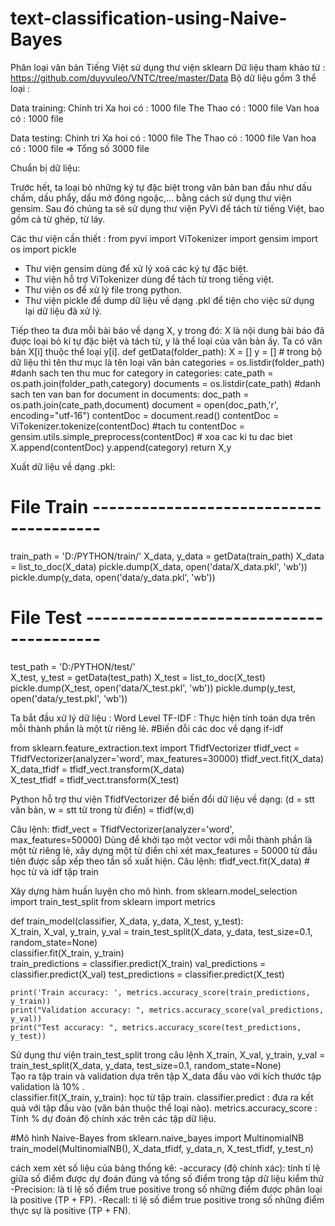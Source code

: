 # text-classification-using-Naive-Bayes
Phân loại văn bản Tiếng Việt sử dụng thư viện sklearn
Dữ liệu tham khảo từ : https://github.com/duyvuleo/VNTC/tree/master/Data
Bộ dữ liệu gồm 3 thể loại :
 
Data training:
Chinh tri Xa hoi  có :  1000 file
The Thao  có :  1000 file
Van hoa  có :  1000 file

Data testing:
Chinh tri Xa hoi  có :  1000 file
The Thao  có :  1000 file
Van hoa  có :  1000 file
=> Tổng số  3000  file


Chuẩn bị dữ liệu:

Trước hết, ta loại bỏ những ký tự đặc biệt trong văn bản ban đầu như dấu chấm, dấu phẩy, dấu mở đóng ngoặc,... bằng cách sử dụng thư viện gensim. 
Sau đó chúng ta sẽ sử dụng thư viện PyVi để tách từ tiếng Việt, bao gồm cả từ ghép, từ láy.

Các thư viện cần thiết :
from pyvi import ViTokenizer
import gensim 
import os
import pickle

-	Thư viện gensim dùng để xử lý xoá các ký tự đặc biệt.
-	Thư viện hỗ trợ ViTokenizer dùng để tách từ trong tiếng việt.
-	Thư viện os để xử lý file trong python.
-	Thư viện pickle để dump dữ liệu về dạng .pkl để tiện cho việc sử dụng lại dữ liệu đã xử lý.

Tiếp theo ta đưa mỗi bài báo về dạng X, y trong đó: X là nội dung bài báo đã được loại bỏ kí tự đặc biệt và tách từ, y là thể loại của văn bản ấy. Ta có văn bản X[i] thuộc thể loại y[i].
def getData(folder_path):
    X = []
    y = []
    # trong bộ dữ liệu thì tên thư mục là tên loại văn bản 
    categories = os.listdir(folder_path)  #danh sach ten thu muc
    for category in categories:
        cate_path = os.path.join(folder_path,category) 
        documents = os.listdir(cate_path) #danh sach ten van ban 
        for document in documents:
            doc_path = os.path.join(cate_path,document)
            document = open(doc_path,'r', encoding="utf-16")
            contentDoc = document.read()
            contentDoc = ViTokenizer.tokenize(contentDoc)           #tach tu 
            contentDoc = gensim.utils.simple_preprocess(contentDoc) # xoa cac ki tu dac biet 
            X.append(contentDoc)
            y.append(category)
    return X,y

Xuất dữ liệu về dạng .pkl:
# File Train ---------------------------------------
train_path = 'D:/PYTHON/train/'
X_data, y_data = getData(train_path)
X_data = list_to_doc(X_data)
pickle.dump(X_data, open('data/X_data.pkl', 'wb'))
pickle.dump(y_data, open('data/y_data.pkl', 'wb'))
        
# File Test ----------------------------------------
test_path = 'D:/PYTHON/test/'        
X_test, y_test = getData(test_path)
X_test = list_to_doc(X_test)
pickle.dump(X_test, open('data/X_test.pkl', 'wb'))
pickle.dump(y_test, open('data/y_test.pkl', 'wb'))

Ta bắt đầu xử lý dữ liệu :
Word Level TF-IDF : Thực hiện tính toán dựa trên mỗi thành phần là một từ riêng lẻ.
#Biến đỗi các doc về dạng if-idf

from sklearn.feature_extraction.text import TfidfVectorizer 
tfidf_vect = TfidfVectorizer(analyzer='word', max_features=30000)
tfidf_vect.fit(X_data) 
X_data_tfidf =  tfidf_vect.transform(X_data)         
X_test_tfidf =  tfidf_vect.transform(X_test)

Python hỗ trợ thư viện TfidfVectorizer để biến đổi dữ liệu về dạng: 
(d = stt văn bản, w = stt từ trong từ điển) = tfidf(w,d)

Câu lệnh:  tfidf_vect = TfidfVectorizer(analyzer='word', max_features=50000)
Dùng để khởi tạo một vector với mỗi thành phần là một từ riêng lẻ, xây dựng một từ điển chỉ xét max_features = 50000 từ đầu tiên được sắp xếp theo tần số xuất hiện.
Câu lệnh: tfidf_vect.fit(X_data) # học từ và idf tập train 


Xây dựng hàm huấn luyện cho mô hình.
from sklearn.model_selection import train_test_split
from sklearn import metrics


def train_model(classifier, X_data, y_data, X_test, y_test):       
    X_train, X_val, y_train, y_val = train_test_split(X_data, y_data, test_size=0.1, random_state=None)        
    classifier.fit(X_train, y_train)            
    train_predictions = classifier.predict(X_train)
    val_predictions = classifier.predict(X_val)
    test_predictions = classifier.predict(X_test)
      
    print('Train accuracy: ', metrics.accuracy_score(train_predictions, y_train))
    print("Validation accuracy: ", metrics.accuracy_score(val_predictions, y_val))
    print("Test accuracy: ", metrics.accuracy_score(test_predictions, y_test))


Sử dụng thư viện train_test_split trong câu lệnh 
X_train, X_val, y_train, y_val = train_test_split(X_data, y_data, test_size=0.1, random_state=None)        
Tạo ra tập train và validation dựa trên tập X_data đầu vào với kích thước tập validation là 10% .        
classifier.fit(X_train, y_train): học từ tập train.
classifier.predict : đưa ra kết quả với tập đầu vào (văn bản thuộc thể loại nào).
metrics.accuracy_score   : Tính % dự đoán độ chính xác trên các tập dữ liệu. 

#Mô hình Naive-Bayes 
from sklearn.naive_bayes import MultinomialNB
train_model(MultinomialNB(), X_data_tfidf, y_data_n, X_test_tfidf, y_test_n)

cách xem xét số liệu của bảng thống kê:
-accuracy (độ chính xác): tính tỉ lệ giữa số điểm được dự đoán đúng và tổng số điểm trong tập dữ liệu kiểm thử
-Precision: là tỉ lệ số điểm true positive trong số những điểm được phân loại là positive (TP + FP).
-Recall: tỉ lệ số điểm true positive trong số những điểm thực sự là positive (TP + FN).

